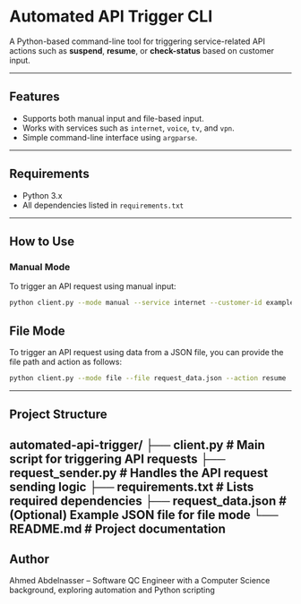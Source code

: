 # Automated API Trigger CLI

A Python-based command-line tool for triggering service-related API actions such as **suspend**, **resume**, or **check-status** based on customer input.

---

## Features

- Supports both manual input and file-based input.
- Works with services such as `internet`, `voice`, `tv`, and `vpn`.
- Simple command-line interface using `argparse`.

---

## Requirements

- Python 3.x
- All dependencies listed in `requirements.txt`

---

## How to Use

### Manual Mode
To trigger an API request using manual input:

```bash
python client.py --mode manual --service internet --customer-id exampleNumber --action suspend
```
## File Mode

To trigger an API request using data from a JSON file, you can provide the file path and action as follows:
```bash
python client.py --mode file --file request_data.json --action resume
```
---
## Project Structure

automated-api-trigger/
├── client.py          # Main script for triggering API requests
├── request_sender.py  # Handles the API request sending logic
├── requirements.txt   # Lists required dependencies
├── request_data.json  # (Optional) Example JSON file for file mode
└── README.md          # Project documentation
---
## Author
Ahmed Abdelnasser – Software QC Engineer with a Computer Science background, exploring automation and Python scripting
